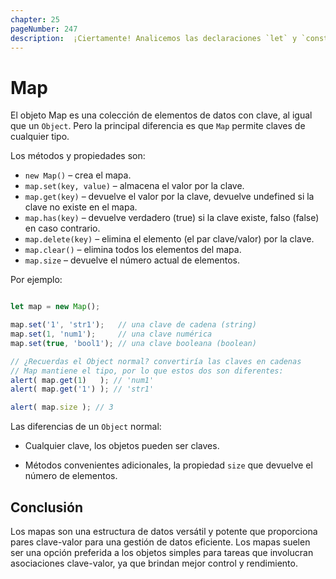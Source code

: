 ```yaml
---
chapter: 25
pageNumber: 247
description:  ¡Ciertamente! Analicemos las declaraciones `let` y `const` en el contexto de ES6 (ECMAScript 2015) y compárelas con sus contrapartes de ES5.
---
```


# Map

El objeto Map es una colección de elementos de datos con clave, al igual que un `Object`. Pero la principal diferencia es que `Map` permite claves de cualquier tipo.

Los métodos y propiedades son:

- `new Map()` – crea el mapa.  
- `map.set(key, value)` – almacena el valor por la clave.
- `map.get(key)` – devuelve el valor por la clave, devuelve undefined si la clave no existe en el mapa.
- `map.has(key)` – devuelve verdadero (true) si la clave existe, falso (false) en caso contrario.
- `map.delete(key)` – elimina el elemento (el par clave/valor) por la clave.
- `map.clear()` – elimina todos los elementos del mapa.
- `map.size` – devuelve el número actual de elementos.

Por ejemplo:

```javascript

let map = new Map();

map.set('1', 'str1');   // una clave de cadena (string)
map.set(1, 'num1');     // una clave numérica
map.set(true, 'bool1'); // una clave booleana (boolean)

// ¿Recuerdas el Object normal? convertiría las claves en cadenas
// Map mantiene el tipo, por lo que estos dos son diferentes:
alert( map.get(1)   ); // 'num1'
alert( map.get('1') ); // 'str1'

alert( map.size ); // 3
```

Las diferencias de un `Object` normal:

- Cualquier clave, los objetos pueden ser claves.

- Métodos convenientes adicionales, la propiedad `size` que devuelve el número de elementos.

## Conclusión

Los mapas son una estructura de datos versátil y potente que proporciona pares clave-valor para una gestión de datos eficiente.
Los mapas suelen ser una opción preferida a los objetos simples para tareas que involucran asociaciones clave-valor, ya que brindan mejor control y rendimiento.
